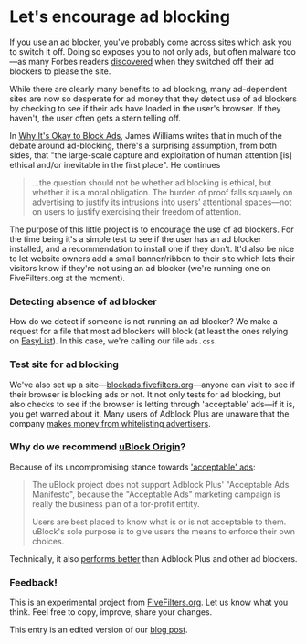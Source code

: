 # Let's encourage ad blocking

If you use an ad blocker, you've probably come across sites which ask you to switch it off. Doing so exposes you to not only ads, but often malware too&mdash;as many Forbes readers [discovered](https://www.schneier.com/blog/archives/2016/02/the_ads_vs_ad_b.html) when they switched off their ad blockers to please the site.

While there are clearly many benefits to ad blocking, many ad-dependent sites are now so desperate for ad money that they detect use of ad blockers by checking to see if their ads have loaded in the user's browser. If they haven't, the user often gets a stern telling off.

In [Why It's Okay to Block Ads](http://blog.practicalethics.ox.ac.uk/2015/10/why-its-ok-to-block-ads/), James Williams writes that in much of the debate around ad-blocking, there's a surprising assumption, from both sides, that "the large-scale capture and exploitation of human attention [is] ethical and/or inevitable in the first place".  He continues

<blockquote>...the question should not be whether ad blocking is ethical, but whether it is a moral obligation. The burden of proof falls squarely on advertising to justify its intrusions into users’ attentional spaces&mdash;not on users to justify exercising their freedom of attention.</blockquote>

The purpose of this little project is to encourage the use of ad blockers. For the time being it's a simple test to see if the user has an ad blocker installed, and a recommendation to install one if they don't. It'd also be nice to let website owners add a small banner/ribbon to their site which lets their visitors know if they're not using an ad blocker (we're running one on FiveFilters.org at the moment).

### Detecting absence of ad blocker

How do we detect if someone is not running an ad blocker? We make a request for a file that most ad blockers will block (at least the ones relying on [EasyList](https://easylist.adblockplus.org/en/)). In this case, we're calling our file `ads.css`. 

### Test site for ad blocking

We've also set up a site&mdash;[blockads.fivefilters.org](https://blockads.fivefilters.org)&mdash;anyone can visit to see if their browser is blocking ads or not. It not only tests for ad blocking, but also checks to see if the browser is letting through 'acceptable' ads&mdash;if it is, you get warned about it. Many users of Adblock Plus are unaware that the company [makes money from whitelisting advertisers](http://www.engadget.com/2016/02/12/rip-adblock-plus/).

### Why do we recommend [uBlock Origin](https://github.com/gorhill/uBlock)?

Because of its uncompromising stance towards ['acceptable' ads](https://github.com/gorhill/uBlock/blob/master/MANIFESTO.md):

<blockquote><p>The uBlock project does not support Adblock Plus' "Acceptable Ads Manifesto", because the "Acceptable Ads" marketing campaign is really the business plan of a for-profit entity.</p>

<p>Users are best placed to know what is or is not acceptable to them. uBlock's sole purpose is to give users the means to enforce their own choices.</p></blockquote>

Technically, it also [performs better](https://github.com/gorhill/uBlock#performance) than Adblock Plus and other ad blockers.

### Feedback!

This is an experimental project from [FiveFilters.org](http://fivefilters.org). Let us know what you think. Feel free to copy, improve, share your changes.

This entry is an edited version of our [blog post](http://blog.fivefilters.org/post/140421322122/lets-encourage-ad-blocking).
